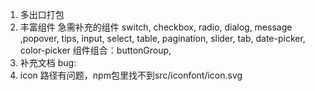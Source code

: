 1. 多出口打包
2. 丰富组件
急需补充的组件 switch, checkbox, radio, dialog, message ,popover, 
              tips, input, select, table, pagination, slider, tab, 
              date-picker, color-picker
组件组合：buttonGroup,
3. 补充文档
bug:
1. icon 路径有问题，npm包里找不到src/iconfont/icon.svg